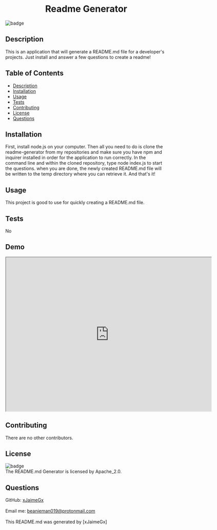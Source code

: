 
<h1 align="center">Readme Generator</h1>
  
![badge](https://img.shields.io/badge/license-Apache_2.0-blue)<br />

## Description
This is an application that will generate a README.md file for a developer's projects. Just install and answer a few questions to create a readme!

## Table of Contents
- [Description](#description)
- [Installation](#installation)
- [Usage](#usage)
- [Tests](#tests)
- [Contributing](#contributing)
- [License](#license)
- [Questions](#questions)

## Installation
First, install node.js on your computer. Then all you need to do is clone the readme-generator from my repositories and make sure you have npm and inquirer installed in order for the application to run correctly. In the command line and within the cloned repository, type node index.js to start the questions. when you are done, the newly created README.md file will be written to the temp directory where you can retrieve it. And that's it!

## Usage
This project is good to use for quickly creating a README.md file.

## Tests
No

## Demo
<iframe src="https://drive.google.com/file/d/1ThOGU4di-OL4Pamgl_-gpONsDrEGnN50/preview" width="640" height="480"></iframe>

## Contributing
There are no other contributors.

## License
![badge](https://img.shields.io/badge/license-Apache_2.0-blue)
<br />
The README.md Generator is licensed by Apache_2.0.

## Questions
GitHub: [xJaimeGx](https://github.com/xJaimeGx)<br /><br />
Email me: beanieman019@protonmail.com<br /><br />
This README.md was generated by [xJaimeGx] 